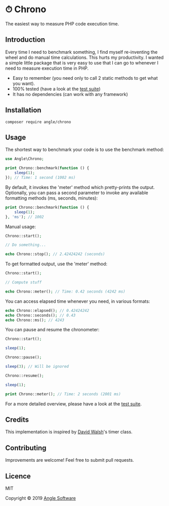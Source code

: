 # ⏱ Chrono

The easiest way to measure PHP code execution time.

## Introduction

Every time I need to benchmark something, I find myself re-inventing the wheel and do manual time calculations. This hurts my productivity. I wanted a simple little package that is very easy to use that I can go to whenever I need to measure execution time in PHP.

- Easy to remember (you need only to call 2 static methods to get what you want).
- 100% tested (have a look at the [test suite](https://github.com/anglesoft/chrono/blob/master/tests/ChronoTest.php))
- It has no dependencies (can work with any framework)

## Installation

```shell
composer require angle/chrono
```

## Usage

The shortest way to benchmark your code is to use the benchmark method:
```php
use Angle\Chrono;

print Chrono::benchmark(function () {
    sleep(1);
}); // Time: 1 second (1002 ms)
```

By default, it invokes the 'meter' method which pretty-prints the output. Optionally, you can pass a second parameter to invoke any available formatting methods (ms, seconds, minutes):
```php
print Chrono::benchmark(function () {
    sleep(1);
}, 'ms'); // 1002
```

Manual usage:
```php
Chrono::start();

// Do something...

echo Chrono::stop(); // 2.42424242 (seconds)
```

To get formatted output, use the 'meter' method:
```php
Chrono::start();

// Compute stuff

echo Chrono::meter(); // Time: 0.42 seconds (4242 ms)
```

You can access elapsed time whenever you need, in various formats:
```php
echo Chrono::elapsed(); // 0.42424242
echo Chrono::seconds(); // 0.43
echo Chrono::ms(); // 4243
```

You can pause and resume the chronometer:
```php
Chrono::start();

sleep(1);

Chrono::pause();

sleep(3); // Will be ignored

Chrono::resume();

sleep(1);

print Chrono::meter(); // Time: 2 seconds (2001 ms)
```

For a more detailed overview, please have a look at the [test suite](https://github.com/anglesoft/chrono/blob/master/tests/ChronoTest.php).

## Credits

This implementation is inspired by [David Walsh](https://davidwalsh.name/php-timer-benchmark)'s timer class.

## Contributing

Improvements are welcome! Feel free to submit pull requests.

## Licence

MIT

Copyright © 2019 [Angle Software](https://angle.software)
